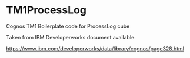 # TM1ProcessLog
Cognos TM1 Boilerplate code for ProcessLog cube

Taken from IBM Developerworks document available:

https://www.ibm.com/developerworks/data/library/cognos/page328.html
